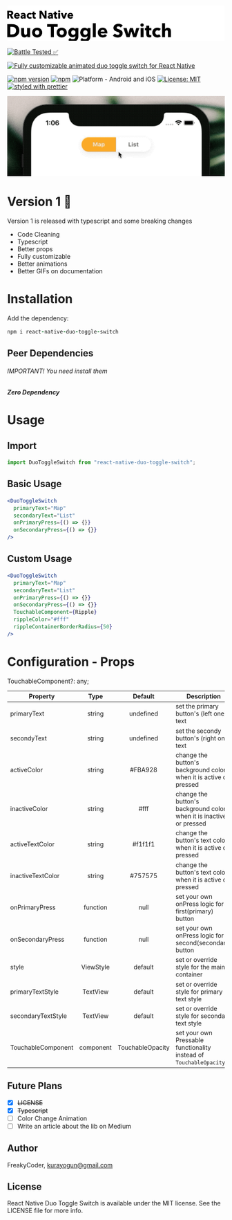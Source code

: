 <img alt="React Native Duo Toggle Switch" src="assets/logo.png" width="1050"/>

[![Battle Tested ✅](https://img.shields.io/badge/-Battle--Tested%20%E2%9C%85-03666e?style=for-the-badge)](https://github.com/WrathChaos/react-native-duo-toggle-switch)

[![Fully customizable animated duo toggle switch for React Native](https://img.shields.io/badge/-Fully%20customizable%20animated%20duo%20toggle%20switch%20for%20React%20Native-lightgrey?style=for-the-badge)](https://github.com/WrathChaos/react-native-duo-toggle-switch)

[![npm version](https://img.shields.io/npm/v/react-native-duo-toggle-switch.svg?style=for-the-badge)](https://www.npmjs.com/package/react-native-duo-toggle-switch)
[![npm](https://img.shields.io/npm/dt/react-native-duo-toggle-switch.svg?style=for-the-badge)](https://www.npmjs.com/package/react-native-duo-toggle-switch)
![Platform - Android and iOS](https://img.shields.io/badge/platform-Android%20%7C%20iOS-blue.svg?style=for-the-badge)
[![License: MIT](https://img.shields.io/badge/License-MIT-green.svg?style=for-the-badge)](https://opensource.org/licenses/MIT)
[![styled with prettier](https://img.shields.io/badge/styled_with-prettier-ff69b4.svg?style=for-the-badge)](https://github.com/prettier/prettier)

<p align="center">
  <img alt="React Native Duo Toggle Switch"
        src="assets/Screenshots/example.gif" />
</p>

# Version 1 🥰

Version 1 is released with typescript and some breaking changes

- Code Cleaning
- Typescript
- Better props
- Fully customizable
- Better animations
- Better GIFs on documentation

# Installation

Add the dependency:

```ruby
npm i react-native-duo-toggle-switch
```

## Peer Dependencies

###### IMPORTANT! You need install them

<b><i>Zero Dependency</i></b>

# Usage

## Import

```js
import DuoToggleSwitch from "react-native-duo-toggle-switch";
```

## Basic Usage

```jsx
<DuoToggleSwitch
  primaryText="Map"
  secondaryText="List"
  onPrimaryPress={() => {}}
  onSecondaryPress={() => {}}
/>
```

## Custom Usage

```jsx
<DuoToggleSwitch
  primaryText="Map"
  secondaryText="List"
  onPrimaryPress={() => {}}
  onSecondaryPress={() => {}}
  TouchableComponent={Ripple}
  rippleColor="#fff"
  rippleContainerBorderRadius={50}
/>
```

# Configuration - Props

TouchableComponent?: any;

| Property           |   Type    |     Default      | Description                                                         |
| ------------------ | :-------: | :--------------: | ------------------------------------------------------------------- |
| primaryText        |  string   |    undefined     | set the primary button's (left one) text                            |
| secondyText        |  string   |    undefined     | set the secondy button's (right one) text                           |
| activeColor        |  string   |     #FBA928      | change the button's background color when it is active or pressed   |
| inactiveColor      |  string   |       #fff       | change the button's background color when it is inactive or pressed |
| activeTextColor    |  string   |     #f1f1f1      | change the button's text color when it is active or pressed         |
| inactiveTextColor  |  string   |     #757575      | change the button's text color when it is active or pressed         |
| onPrimaryPress     | function  |       null       | set your own onPress logic for first(primary) button                |
| onSecondaryPress   | function  |       null       | set your own onPress logic for second(secondary) button             |
| style              | ViewStyle |     default      | set or override style for the main container                        |
| primaryTextStyle   | TextView  |     default      | set or override style for primary text style                        |
| secondaryTextStyle | TextView  |     default      | set or override style for secondary text style                      |
| TouchableComponent | component | TouchableOpacity | set your own Pressable functionality instead of `TouchableOpacity`  |

## Future Plans

- [x] ~~LICENSE~~
- [x] ~~Typescript~~
- [ ] Color Change Animation
- [ ] Write an article about the lib on Medium

## Author

FreakyCoder, kurayogun@gmail.com

## License

React Native Duo Toggle Switch is available under the MIT license. See the LICENSE file for more info.
